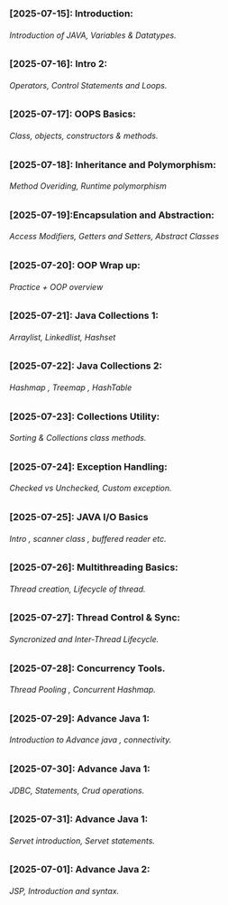 ### [2025-07-15]: Introduction:
###### Introduction of JAVA, Variables & Datatypes.
### [2025-07-16]: Intro 2:
###### Operators, Control Statements  and Loops.
### [2025-07-17]:  OOPS Basics: 
###### Class, objects, constructors & methods.
### [2025-07-18]: Inheritance and Polymorphism:
###### Method Overiding, Runtime polymorphism
### [2025-07-19]:Encapsulation and Abstraction:
###### Access Modifiers, Getters and Setters, Abstract Classes
### [2025-07-20]: OOP Wrap up:
###### Practice + OOP overview
### [2025-07-21]: Java Collections 1:
###### Arraylist, Linkedlist, Hashset
### [2025-07-22]: Java Collections 2:
###### Hashmap , Treemap , HashTable
### [2025-07-23]: Collections Utility: 
###### Sorting & Collections class methods.
### [2025-07-24]: Exception Handling:
###### Checked vs Unchecked, Custom exception.
### [2025-07-25]: JAVA I/O Basics
###### Intro , scanner class , buffered reader etc.
### [2025-07-26]: Multithreading Basics:
###### Thread creation, Lifecycle of thread.
### [2025-07-27]: Thread Control & Sync:
###### Syncronized and Inter-Thread Lifecycle.
### [2025-07-28]: Concurrency Tools.
###### Thread Pooling , Concurrent Hashmap.
### [2025-07-29]: Advance Java 1:
###### Introduction to Advance java , connectivity.
### [2025-07-30]: Advance Java 1:
###### JDBC, Statements, Crud operations.
### [2025-07-31]: Advance Java 1:
###### Servet introduction, Servet statements.
### [2025-07-01]: Advance Java 2:
###### JSP, Introduction and syntax.
